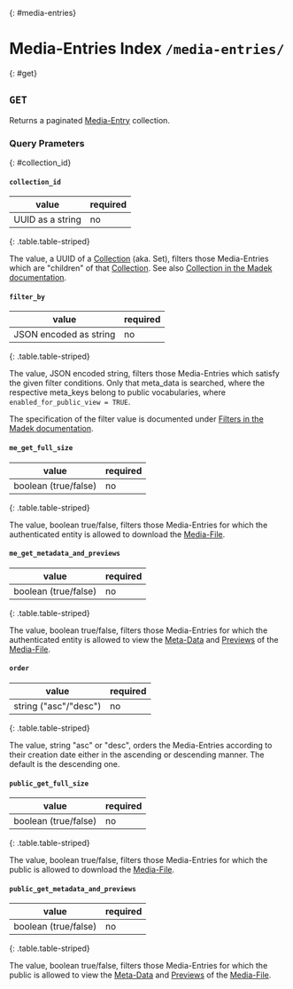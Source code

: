 {: #media-entries}
# Media-Entries Index `/media-entries/`

{: #get}
## `GET`

Returns a paginated [Media-Entry] collection.

  [Media-Entry]: /resources/media-entry.html

### Query Prameters

{: #collection_id}
#### `collection_id`

| value            | required   |
| ------------     | ---------- |
| UUID as a string | no         |
{: .table.table-striped}

The value, a UUID of a [Collection] (aka. Set), filters those Media-Entries
which are "children" of that [Collection]. See also [Collection in the Madek documentation].


#### `filter_by`

| value                   | required   |
| ------------            | ---------- |
| JSON encoded as string  | no         |
{: .table.table-striped}

The value, JSON encoded string, filters those Media-Entries which satisfy the given filter conditions. Only that meta_data is searched, where the respective meta_keys belong to public vocabularies, where `enabled_for_public_view = TRUE`.

The specification of the filter value is documented under [Filters in the Madek documentation].


  [Filters in the Madek documentation]: https://madek.readthedocs.org/en/latest/filters/

#### `me_get_full_size`

| value                   | required   |
| ------------            | ---------- |
| boolean (true/false)    | no         |
{: .table.table-striped}

The value, boolean true/false, filters those Media-Entries for which the authenticated entity is allowed to download the [Media-File].

#### `me_get_metadata_and_previews`

| value                   | required   |
| ------------            | ---------- |
| boolean (true/false)    | no         |
{: .table.table-striped}

The value, boolean true/false, filters those Media-Entries for which the authenticated entity is allowed to view the [Meta-Data] and [Previews] of the [Media-File].

  [Media-File]: media-file.html
  [Meta-Data]: meta-data.html
  [Previews]: previews.html

#### `order`

| value                   | required   |
| ------------            | ---------- |
| string ("asc"/"desc")   | no         |
{: .table.table-striped}

The value, string "asc" or "desc", orders the Media-Entries according to their creation date either in the ascending or descending manner. The default is the descending one.

#### `public_get_full_size`

| value                   | required   |
| ------------            | ---------- |
| boolean (true/false)    | no         |
{: .table.table-striped}

The value, boolean true/false, filters those Media-Entries for which the public is allowed to download the [Media-File].

#### `public_get_metadata_and_previews`

| value                   | required   |
| ------------            | ---------- |
| boolean (true/false)    | no         |
{: .table.table-striped}

The value, boolean true/false, filters those Media-Entries for which the public is allowed to view the [Meta-Data] and [Previews] of the [Media-File].

  [Collection]: collection.html
  [Collection in the Madek documentation]: https://madek.readthedocs.org/en/latest/entities/#collection
